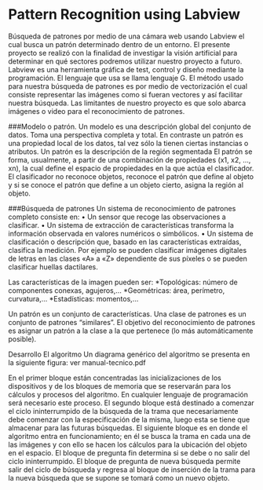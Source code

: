# Pattern Recognition using Labview

Búsqueda de patrones por medio de una cámara web usando Labview el cual busca un patrón determinado dentro de un entorno. El presente proyecto se realizó con la finalidad de investigar la visión artificial para determinar en qué sectores podremos utilizar nuestro proyecto a futuro.
Labview es una herramienta gráfica de test, control y diseño mediante la programación. El lenguaje que usa se llama lenguaje G.
El método usado para nuestra búsqueda de patrones es por medio de vectorización el cual consiste representar las imágenes como si fueran vectores y así facilitar nuestra búsqueda.
Las limitantes de nuestro proyecto es que solo abarca imágenes o video para el reconocimiento de patrones.

###Modelo o patrón.
Un modelo es una descripción global del conjunto de datos. Toma una perspectiva completa y total. En contraste un patrón es una propiedad local de los datos, tal vez sólo la tienen ciertas instancias o atributos.
Un patrón es la descripción de la región segmentada
El patrón se forma, usualmente, a partir de una combinación de propiedades (x1, x2, ..., xn), la cual define el espacio de propiedades en la que actúa el clasificador.
El clasificador no reconoce objetos, reconoce el patrón que define al objeto y si se conoce el patrón que define a un objeto cierto, asigna la región al objeto.

###Búsqueda de patrones
Un sistema de reconocimiento de patrones completo consiste en:
•	Un sensor que recoge las observaciones a clasificar.
•	Un sistema de extracción de características transforma la información observada en valores numéricos o simbólicos.
•	Un sistema de clasificación o descripción que, basado en las características extraídas, clasifica la medición.
Por ejemplo se pueden clasificar imágenes digitales de letras en las clases «A» a «Z» dependiente de sus píxeles o se pueden clasificar huellas dactilares.

Las características de la imagen pueden ser:
	*Topológicas: número de componentes conexas, agujeros,…
	*Geométricas: área, perímetro, curvatura,…
	*Estadísticas: momentos,…
  
Un patrón es un conjunto de características.
Una clase de patrones es un conjunto de patrones “similares”.
El objetivo del reconocimiento de patrones es asignar un patrón a la clase a la que pertenece (lo más automáticamente posible).

Desarrollo
El algoritmo
Un diagrama genérico del algoritmo se presenta en la siguiente figura: ver manual-tecnico.pdf

En el primer bloque están concentradas las inicializaciones de los dispositivos y de los bloques de memoria que se reservarán para los cálculos y procesos del algoritmo. En cualquier lenguaje de programación será necesario este proceso.
El segundo bloque está destinado a comenzar el ciclo ininterrumpido de la búsqueda de la trama que necesariamente debe comenzar con la especificación de la misma, luego esta se tiene que almacenar para las futuras búsquedas.
El siguiente bloque es en donde el algoritmo entra en funcionamiento; en él se busca la trama en cada una de las imágenes y con ello se hacen los cálculos para la ubicación del objeto en el espacio.
El bloque de pregunta fin determina si se debe o no salir del ciclo ininterrumpido.
El bloque de pregunta de nueva búsqueda permite salir del ciclo de búsqueda y regresa al bloque de inserción de la trama para la nueva búsqueda que se supone se tomará como un nuevo objeto.



